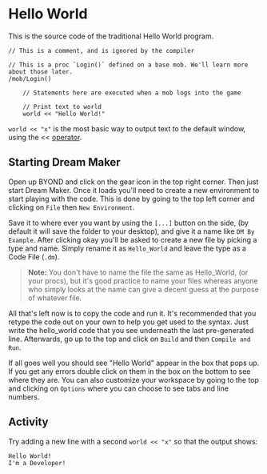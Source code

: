 # Hello World

This is the source code of the traditional Hello World program.

```dm
// This is a comment, and is ignored by the compiler

// This is a proc `Login()` defined on a base mob. We'll learn more about those later.
/mob/Login()

    // Statements here are executed when a mob logs into the game

    // Print text to world
    world << "Hello World!"
```

`world << "x"` is the most basic way to output text to the default window, using the << [operator].

## Starting Dream Maker

Open up BYOND and click on the gear icon in the top right corner. Then just start Dream Maker. Once it loads you'll need to create a new environment to start playing with the code. This is done by going to the top left corner and clicking on `File` then `New Environment`.

Save it to where ever you want by using the `[...]` button on the side, (by default it will save the folder to your desktop), and give it a name like `DM By Example`. After clicking okay you'll be asked to create a new file by picking a type and name. Simply rename it as `Hello_World` and leave the type as a Code File (`.dm`).

>**Note:** You don't have to name the file the same as Hello_World, (or your procs), but it's good practice to name your files whereas anyone who simply looks at the name can give a decent guess at the purpose of whatever file.

All that's left now is to copy the code and run it. It's recommended that you retype the code out on your own to help you get used to the syntax. Just write the hello_world code that you see underneath the last pre-generated line. Afterwards, go up to the top and click on `Build` and then `Compile and Run`.

If all goes well you should see "Hello World" appear in the box that pops up. If you get any errors double click on them in the box on the bottom to see where they are. You can also customize your workspace by going to the top and clicking on `Options` where you can choose to see tabs and line numbers.

## Activity

Try adding a new line with a second `world << "x"` so that the output shows:

```dm
Hello World!
I'm a Developer!
```

[operator]:./operators.md
